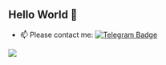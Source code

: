 ## Hello World 👋

- 📫 Please contact me: [![Telegram Badge](https://img.shields.io/badge/-RusBul-blue?style=flat&logo=Telegram&logoColor=white)]([https://t.me/rectorkipa182](https://t.me/RusBul))
  
![](https://komarev.com/ghpvc/?username=Rusta12)
